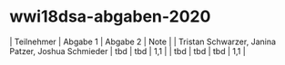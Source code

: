 # wwi18dsa-abgaben-2020

| Teilnehmer  | Abgabe 1  |  Abgabe 2  | Note |
| Tristan Schwarzer, Janina Patzer, Joshua Schmieder | tbd | tbd | 1,1 |
| tbd | tbd | tbd | 1,1 |
